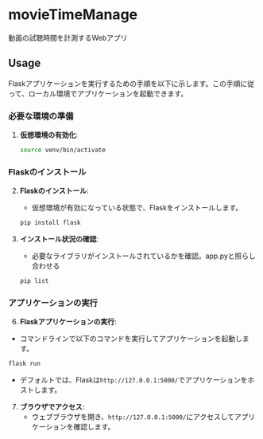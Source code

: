 # movieTimeManage
動画の試聴時間を計測するWebアプリ

## Usage
Flaskアプリケーションを実行するための手順を以下に示します。この手順に従って、ローカル環境でアプリケーションを起動できます。

### 必要な環境の準備

1. **仮想環境の有効化**:
     ```bash
     source venv/bin/activate
     ```

### Flaskのインストール

2. **Flaskのインストール**:
   - 仮想環境が有効になっている状態で、Flaskをインストールします。
   ```bash
   pip install flask
   ```

3. **インストール状況の確認**:
   - 必要なライブラリがインストールされているかを確認。app.pyと照らし合わせる
   ```bash
   pip list
   ```

### アプリケーションの実行

6.  **Flaskアプリケーションの実行**:
   - コマンドラインで以下のコマンドを実行してアプリケーションを起動します。
   ```bash
   flask run
   ```
   - デフォルトでは、Flaskは`http://127.0.0.1:5000/`でアプリケーションをホストします。

7. **ブラウザでアクセス**:
   - ウェブブラウザを開き、`http://127.0.0.1:5000/`にアクセスしてアプリケーションを確認します。
